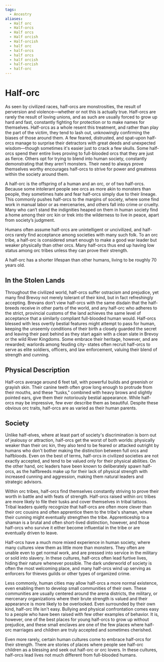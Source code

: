```yaml
---
tags:
  - Ancestry
aliases:
  - Half orc
  - Half-orcs
  - Half orcs
  - Half orcish
  - Half-orcish
  - half orc
  - half-orcs
  - half orcs
  - half orcish
  - half-orcish
  - half-orc
---
```

# Half-orc
As seen by civilized races, half-orcs are monstrosities, the result of perversion and violence—whether or not this is actually true. Half-orcs are rarely the result of loving unions, and as such are usually forced to grow up hard and fast, constantly fighting for protection or to make names for themselves. Half-orcs as a whole resent this treatment, and rather than play the part of the victim, they tend to lash out, unknowingly confirming the biases of those around them. A few feared, distrusted, and spat-upon half-orcs manage to surprise their detractors with great deeds and unexpected wisdom—though sometimes it's easier just to crack a few skulls. Some half-orcs spend their entire lives proving to full-blooded orcs that they are just as fierce. Others opt for trying to blend into human society, constantly demonstrating that they aren't monsters. Their need to always prove themselves worthy encourages half-orcs to strive for power and greatness within the society around them.  

A half-orc is the offspring of a human and an orc, or of two half-orcs. Because some intolerant people see orcs as more akin to monsters than people, they sometimes hate and fear half-orcs simply due to their lineage. This commonly pushes half-orcs to the margins of society, where some find work in manual labor or as mercenaries, and others fall into crime or cruelty. Many who can’t stand the indignities heaped on them in human society find a home among their orc kin or trek into the wilderness to live in peace, apart from society’s judgment.

Humans often assume half-orcs are unintelligent or uncivilized, and half-orcs rarely find acceptance among societies with many such folk. To an orc tribe, a half-orc is considered smart enough to make a good war leader but weaker physically than other orcs. Many half-orcs thus end up having low status among orc tribes unless they can prove their strength.

A half-orc has a shorter lifespan than other humans, living to be roughly 70 years old.

## In the Stolen Lands
Throughout the civilized world, half-orcs suffer ostracism and prejudice, yet many find Brevoy not merely tolerant of their kind, but in fact refreshingly accepting. Brevans don’t view half-orcs with the same disdain that the half-breeds receive in other parts of the world, and any half-orc who adheres to the strict, provincial customs of the land achieves the same level of acceptance that a similarly compliant full-blooded human would. Half-orcs blessed with less overtly bestial features might attempt to pass for human, keeping the unseemly conditions of their birth a closely guarded the secret and leaving their past behind as they start again with a clean slate in Brevoy or the wild River Kingdoms. Some embrace their heritage, however, and are rewarded; warlords among feuding city- states often recruit half-orcs to serve as elite soldiers, officers, and law enforcement, valuing their blend of strength and cunning.
## Physical Description
Half-orcs average around 6 feet tall, with powerful builds and greenish or grayish skin. Their canine teeth often grow long enough to protrude from their mouths, and these "tusks," combined with heavy brows and slightly pointed ears, give them their notoriously bestial appearance. While half-orcs may be impressive, few ever describe them as beautiful. Despite these obvious orc traits, half-orcs are as varied as their human parents.  

## Society
Unlike half-elves, where at least part of society's discrimination is born out of jealousy or attraction, half-orcs get the worst of both worlds: physically weaker than their orc kin, they also tend to be feared or attacked outright by humans who don't bother making the distinction between full orcs and halfbloods. Even on the best of terms, half-orcs in civilized societies are not exactly accepted, and tend to be valued only for their physical abilities. On the other hand, orc leaders have been known to deliberately spawn half-orcs, as the halfbreeds make up for their lack of physical strength with increased cunning and aggression, making them natural leaders and strategic advisors.  

Within orc tribes, half-orcs find themselves constantly striving to prove their worth in battle and with feats of strength. Half-orcs raised within orc tribes are more likely to file their tusks and cover themselves in tribal tattoos. Tribal leaders quietly recognize that half-orcs are often more clever than their orc cousins and often apprentice them to the tribe's shaman, where their cunning might eventually strengthen the tribe. Apprenticeship to a shaman is a brutal and often short-lived distinction, however, and those half-orcs who survive it either become influential in the tribe or are eventually driven to leave.  

Half-orcs have a much more mixed experience in human society, where many cultures view them as little more than monsters. They often are unable even to get normal work, and are pressed into service in the military or sold into slavery. In these cultures, half-orcs often lead furtive lives, hiding their nature whenever possible. The dark underworld of society is often the most welcoming place, and many half-orcs wind up serving as enforcers for thieves guilds or other types of organized crime.  

Less commonly, human cities may allow half-orcs a more normal existence, even enabling them to develop small communities of their own. These communities are usually centered around the arena districts, the military, or mercenary organizations where their brute strength is valued and their appearance is more likely to be overlooked. Even surrounded by their own kind, half-orc life isn't easy. Bullying and physical confrontation comes easy to a people who have been raised with few other examples of behavior. It is, however, one of the best places for young half-orcs to grow up without prejudice, and these small enclaves are one of the few places where half-orc marriages and children are truly accepted and sometimes cherished.  

Even more rarely, certain human cultures come to embrace half-orcs for their strength. There are stories of places where people see half-orc children as a blessing and seek out half-orc or orc lovers. In these cultures, half-orcs lead lives not much different from full-blooded humans.  